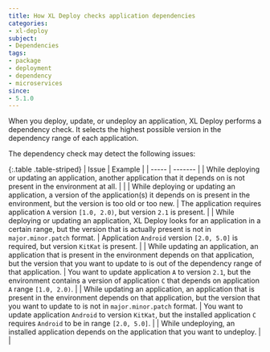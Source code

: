 ```yaml
---
title: How XL Deploy checks application dependencies
categories:
- xl-deploy
subject:
- Dependencies
tags:
- package
- deployment
- dependency
- microservices
since:
- 5.1.0
---
```


When you deploy, update, or undeploy an application, XL Deploy performs a dependency check. It selects the highest possible version in the dependency range of each application.

The dependency check may detect the following issues:

{:.table .table-striped}
| Issue | Example |
| ----- | ------- |
| While deploying or updating an application, another application that it depends on is not present in the environment at all. | |
| While deploying or updating an application, a version of the application(s) it depends on is present in the environment, but the version is too old or too new. | The application requires application `A` version `[1.0, 2.0)`, but version `2.1` is present. |
| While deploying or updating an application, XL Deploy looks for an application in a certain range, but the version that is actually present is not in `major.minor.patch` format. | Application `Android` version `[2.0, 5.0]` is required, but version `KitKat` is present. |
| While updating an application, an application that is present in the environment depends on that application, but the version that you want to update to is out of the dependency range of that application. | You want to update application `A` to version `2.1`, but the environment contains a version of application `C` that depends on application `A` range `[1.0, 2.0)`. |
| While updating an application, an application that is present in the environment depends on that application, but the version that you want to update to is not in `major.minor.patch` format. | You want to update application `Android` to version `KitKat`, but the installed application `C` requires `Android` to be in range `[2.0, 5.0]`. |
| While undeploying, an installed application depends on the application that you want to undeploy. | |
